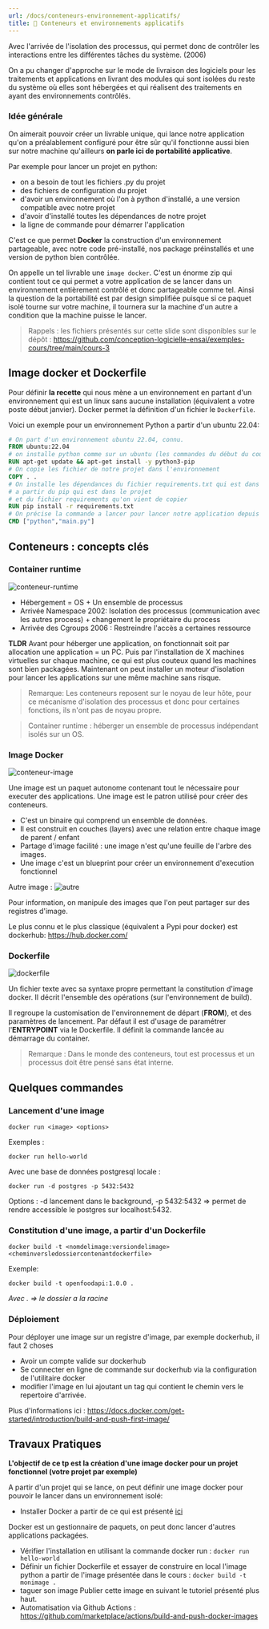 ```yaml
---
url: /docs/conteneurs-environnement-applicatifs/
title: 🐳 Conteneurs et environnements applicatifs
---
```


Avec l'arrivée de l'isolation des processus, qui permet donc de contrôler les interactions entre les différentes tâches du système. (2006) 

On a pu changer d'approche sur le mode de livraison des logiciels pour les traitements et applications en livrant des modules qui sont isolées du reste du système où elles sont hébergées et qui réalisent des traitements en ayant des environnements contrôlés.

### **Idée générale**

On aimerait pouvoir créer un livrable unique, qui lance notre application qu'on a préalablement configuré pour être sûr qu'il fonctionne aussi bien sur notre machine qu'ailleurs **on parle ici de portabilité applicative**.

Par exemple pour lancer un projet en python:
- on a besoin de tout les fichiers .py du projet
- des fichiers de configuration du projet
- d'avoir un environnement où l'on à python d'installé, a une version compatible avec notre projet
- d'avoir d'installé toutes les dépendances de notre projet
- la ligne de commande pour démarrer l'application

C'est ce que permet **Docker** la construction d'un environnement partageable, avec notre code pré-installé, nos package préinstallés et une version de python bien contrôlée.

On appelle un tel livrable une `image docker`. C'est un énorme zip qui contient tout ce qui permet a votre application de se lancer dans un environnement entièrement contrôlé et donc partageable comme tel. Ainsi la question de la portabilité est par design simplifiée puisque si ce paquet isolé tourne sur votre machine, il tournera sur la machine d'un autre a condition que la machine puisse le lancer.

> Rappels : les fichiers présentés sur cette slide sont disponibles sur le dépôt : https://github.com/conception-logicielle-ensai/exemples-cours/tree/main/cours-3 

## Image docker et Dockerfile

Pour définir **la recette** qui nous mène a un environnement en partant d'un environnement qui est un linux sans aucune installation (équivalent a votre poste début janvier). Docker permet la définition d'un fichier le `Dockerfile`.

Voici un exemple pour un environnement Python a partir d'un ubuntu 22.04: 

```Dockerfile
# On part d'un environnement ubuntu 22.04, connu.
FROM ubuntu:22.04
# on installe python comme sur un ubuntu (les commandes du début du cours)
RUN apt-get update && apt-get install -y python3-pip
# On copie les fichier de notre projet dans l'environnement
COPY . .
# On installe les dépendances du fichier requirements.txt qui est dans notre projet dans l'image 
# a partir du pip qui est dans le projet 
# et du fichier requirements qu'on vient de copier
RUN pip install -r requirements.txt
# On précise la commande a lancer pour lancer notre application depuis la racine de notre projet
CMD ["python","main.py"]
```


## Conteneurs : concepts clés
### **Container runtime**

![conteneur-runtime](/images/portabilite/cgroupsnamespace.png)

- Hébergement  = OS + Un ensemble de processus
- Arrivée Namespace 2002: Isolation des processus (communication avec les autres process) + changement le propriétaire du process
- Arrivée des Cgroups 2006 : Restreindre l'accès a certaines ressource

**TLDR**
Avant pour héberger une application, on fonctionnait soit par allocation une application = un PC.
Puis par l'installation de X machines virtuelles sur chaque machine, ce qui est plus couteux quand les machines sont bien packagées.
Maintenant on peut installer un moteur d'isolation pour lancer les applications sur une même machine sans risque.

> Remarque: Les conteneurs reposent sur le noyau de leur hôte, pour ce mécanisme d'isolation des processus et donc pour certaines fonctions, ils n'ont pas de noyau propre.

> Container runtime : héberger un ensemble de processus indépendant isolés sur un OS.

### **Image Docker** 

![conteneur-image](/images/portabilite/docker-layers.jpg)

Une image est un paquet autonome contenant tout le nécessaire pour executer des applications. Une image est le patron utilisé pour créer des conteneurs.

- C'est un binaire qui comprend un ensemble de données. 
- Il est construit en couches (layers) avec une relation entre chaque image de parent / enfant
- Partage d'image facilité : une image n'est qu'une feuille de l'arbre des images. 
- Une image c'est un blueprint pour créer un environnement d'execution fonctionnel

Autre image : 
![autre](/images/portabilite/dockerimage.webp)

Pour information, on manipule des images que l'on peut partager sur des registres d'image. 

Le plus connu et le plus classique (équivalent a Pypi pour docker) est dockerhub: https://hub.docker.com/

### **Dockerfile** 

![dockerfile](/images/portabilite/dockerfile.png)

Un fichier texte avec sa syntaxe propre permettant la constitution d'image docker. Il décrit l'ensemble des opérations (sur l'environnement de build).

Il regroupe la customisation de l'environnement de départ (**FROM**), et des paramètres de lancement. Par défaut il est d'usage de paramétrer l'**ENTRYPOINT** via le Dockerfile. Il définit la commande lancée au démarrage du container.

> Remarque : Dans le monde des conteneurs, tout est processus et un processus doit être pensé sans état interne.

## Quelques commandes

### Lancement d'une image 
```
docker run <image> <options>
```

Exemples : 

```
docker run hello-world
```

Avec une base de données postgresql locale : 
```
docker run -d postgres -p 5432:5432
``` 
Options : -d lancement dans le background, -p 5432:5432 => permet de rendre accessible le postgres sur localhost:5432.

### Constitution d'une image, a partir d'un Dockerfile

```
docker build -t <nomdelimage:versiondelimage> <cheminversledossiercontenantdockerfile>
```

Exemple:

```
docker build -t openfoodapi:1.0.0 .
```

*Avec . => le dossier a la racine*

### Déploiement

Pour déployer une image sur un registre d'image, par exemple dockerhub, il faut 2 choses

- Avoir un compte valide sur dockerhub
- Se connecter en ligne de commande sur dockerhub via la configuration de l'utilitaire docker
- modifier l'image en lui ajoutant un tag qui contient le chemin vers le repertoire d'arrivée.

Plus d'informations ici :  https://docs.docker.com/get-started/introduction/build-and-push-first-image/

## Travaux Pratiques 

**L'objectif de ce tp est la création d'une image docker pour un projet fonctionnel (votre projet par exemple)**

A partir d'un projet qui se lance, on peut définir une image docker pour pouvoir le lancer dans un environnement isolé:

- Installer Docker a partir de ce qui est présenté [ici](/docs/prise-en-main-linux/)

Docker est un gestionnaire de paquets, on peut donc lancer d'autres applications packagées.
- Vérifier l'installation en utilisant la commande docker run : `docker run hello-world`
- Définir un fichier Dockerfile et essayer de construire en local l'image python a partir de l'image présentée dans le cours : `docker build -t monimage .` 
- taguer son image Publier cette image en suivant le tutoriel présenté plus haut.
- Automatisation via Github Actions : https://github.com/marketplace/actions/build-and-push-docker-images